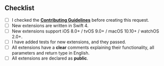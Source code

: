 <!--- Provide a general summary of your changes in the Title above -->

## Checklist
<!--- Please go over all the following points, and put an `x` in all the boxes that apply. -->
<!--- If you're unsure about any of these, don't hesitate to ask. We're here to help! -->
- [ ] I checked the [**Contributing Guidelines**](https://github.com/SwifterSwift/SwifterSwift/blob/master/CONTRIBUTING.md) before creating this request.
- [ ] New extensions are written in Swift 4.
- [ ] New extensions support iOS 8.0+ / tvOS 9.0+ / macOS 10.10+ / watchOS 2.0+.
- [ ] I have added tests for new extensions, and they passed.
- [ ] All extensions have a **clear** comments explaining their functionality, all parameters and return type in English.
- [ ] All extensions are declared as **public**.
